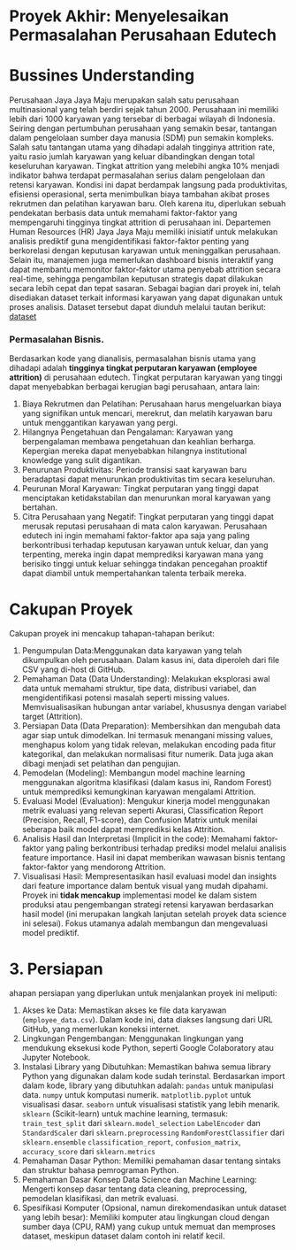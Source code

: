 # Proyek Akhir: Menyelesaikan Permasalahan Perusahaan Edutech

# **Bussines Understanding**
Perusahaan Jaya Jaya Maju merupakan salah satu perusahaan multinasional yang telah berdiri sejak tahun 2000. Perusahaan ini memiliki lebih dari 1000 karyawan yang tersebar di berbagai wilayah di Indonesia. Seiring dengan pertumbuhan perusahaan yang semakin besar, tantangan dalam pengelolaan sumber daya manusia (SDM) pun semakin kompleks. Salah satu tantangan utama yang dihadapi adalah tingginya attrition rate, yaitu rasio jumlah karyawan yang keluar dibandingkan dengan total keseluruhan karyawan.
Tingkat attrition yang melebihi angka 10% menjadi indikator bahwa terdapat permasalahan serius dalam pengelolaan dan retensi karyawan. Kondisi ini dapat berdampak langsung pada produktivitas, efisiensi operasional, serta menimbulkan biaya tambahan akibat proses rekrutmen dan pelatihan karyawan baru. Oleh karena itu, diperlukan sebuah pendekatan berbasis data untuk memahami faktor-faktor yang mempengaruhi tingginya tingkat attrition di perusahaan ini.
Departemen Human Resources (HR) Jaya Jaya Maju memiliki inisiatif untuk melakukan analisis prediktif guna mengidentifikasi faktor-faktor penting yang berkorelasi dengan keputusan karyawan untuk meninggalkan perusahaan. Selain itu, manajemen juga memerlukan dashboard bisnis interaktif yang dapat membantu memonitor faktor-faktor utama penyebab attrition secara real-time, sehingga pengambilan keputusan strategis dapat dilakukan secara lebih cepat dan tepat sasaran.
Sebagai bagian dari proyek ini, telah disediakan dataset terkait informasi karyawan yang dapat digunakan untuk proses analisis. Dataset tersebut dapat diunduh melalui tautan berikut: [dataset](https://github.com/dicodingacademy/dicoding_dataset/blob/main/employee/employee_data.csv)

### Permasalahan Bisnis.

Berdasarkan kode yang dianalisis, permasalahan bisnis utama yang dihadapi adalah **tingginya tingkat perputaran karyawan (employee attrition)** di perusahaan edutech. Tingkat perputaran karyawan yang tinggi dapat menyebabkan berbagai kerugian bagi perusahaan, antara lain:
1. Biaya Rekrutmen dan Pelatihan: Perusahaan harus mengeluarkan biaya yang signifikan untuk mencari, merekrut, dan melatih karyawan baru untuk menggantikan karyawan yang pergi.
2. Hilangnya Pengetahuan dan Pengalaman: Karyawan yang berpengalaman membawa pengetahuan dan keahlian berharga. Kepergian mereka dapat menyebabkan hilangnya institutional knowledge yang sulit digantikan.
3. Penurunan Produktivitas: Periode transisi saat karyawan baru beradaptasi dapat menurunkan produktivitas tim secara keseluruhan.
4. Peurunan Moral Karyawan: Tingkat perputaran yang tinggi dapat menciptakan ketidakstabilan dan menurunkan moral karyawan yang bertahan.
5. Citra Perusahaan yang Negatif: Tingkat perputaran yang tinggi dapat merusak reputasi perusahaan di mata calon karyawan. 
Perusahaan edutech ini ingin memahami faktor-faktor apa saja yang paling berkontribusi terhadap keputusan karyawan untuk keluar, dan yang terpenting, mereka ingin dapat memprediksi karyawan mana yang berisiko tinggi untuk keluar sehingga tindakan pencegahan proaktif dapat diambil untuk mempertahankan talenta terbaik mereka.

# **Cakupan Proyek**
Cakupan proyek ini mencakup tahapan-tahapan berikut:
1. Pengumpulan Data:Menggunakan data karyawan yang telah dikumpulkan oleh perusahaan. Dalam kasus ini, data diperoleh dari file CSV yang di-host di GitHub.
2. Pemahaman Data (Data Understanding): Melakukan eksplorasi awal data untuk memahami struktur, tipe data, distribusi variabel, dan mengidentifikasi potensi masalah seperti missing values. Memvisualisasikan hubungan antar variabel, khususnya dengan variabel target (Attrition).
3. Persiapan Data (Data Preparation): Membersihkan dan mengubah data agar siap untuk dimodelkan. Ini termasuk menangani missing values, menghapus kolom yang tidak relevan, melakukan encoding pada fitur kategorikal, dan melakukan normalisasi fitur numerik. Data juga akan dibagi menjadi set pelatihan dan pengujian.
5. Pemodelan (Modeling): Membangun model machine learning menggunakan algoritma klasifikasi (dalam kasus ini, Random Forest) untuk memprediksi kemungkinan karyawan mengalami Attrition.
6. Evaluasi Model (Evaluation): Mengukur kinerja model menggunakan metrik evaluasi yang relevan seperti Akurasi, Classification Report (Precision, Recall, F1-score), dan Confusion Matrix untuk menilai seberapa baik model dapat memprediksi kelas Attrition.
6. Analisis Hasil dan Interpretasi (Implicit in the code): Memahami faktor-faktor yang paling berkontribusi terhadap prediksi model melalui analisis feature importance. Hasil ini dapat memberikan wawasan bisnis tentang faktor-faktor yang mendorong Attrition.
7. Visualisasi Hasil: Mempresentasikan hasil evaluasi model dan insights dari feature importance dalam bentuk visual yang mudah dipahami.
Proyek ini **tidak mencakup** implementasi model ke dalam sistem produksi atau pengembangan strategi retensi karyawan berdasarkan hasil model (ini merupakan langkah lanjutan setelah proyek data science ini selesai). Fokus utamanya adalah membangun dan mengevaluasi model prediktif.

# **3. Persiapan**
ahapan persiapan yang diperlukan untuk menjalankan proyek ini meliputi:
1. Akses ke Data: Memastikan akses ke file data karyawan (`employee_data.csv`). Dalam kode ini, data diakses langsung dari URL GitHub, yang memerlukan koneksi internet.
2. Lingkungan Pengembangan: Menggunakan lingkungan yang mendukung eksekusi kode Python, seperti Google Colaboratory atau Jupyter Notebook.
3. Instalasi Library yang Dibutuhkan: Memastikan bahwa semua library Python yang digunakan dalam kode sudah terinstal. Berdasarkan import dalam kode, library yang dibutuhkan adalah:
   `pandas` untuk manipulasi data.
   `numpy` untuk komputasi numerik.
    `matplotlib.pyplot` untuk visualisasi dasar.
   `seaborn` untuk visualisasi statistik yang lebih menarik.
   `sklearn` (Scikit-learn) untuk machine learning, termasuk:\
   `train_test_split` dari `sklearn.model_selection`
   `LabelEncoder` dan `StandardScaler` dari `sklearn.preprocessing`
   `RandomForestClassifier` dari `sklearn.ensemble`
   `classification_report`, `confusion_matrix`, `accuracy_score` dari `sklearn.metrics`
4. Pemahaman Dasar Python: Memiliki pemahaman dasar tentang sintaks dan struktur bahasa pemrograman Python.
5. Pemahaman Dasar Konsep Data Science dan Machine Learning: Mengerti konsep dasar tentang data cleaning, preprocessing, pemodelan klasifikasi, dan metrik evaluasi.
6. Spesifikasi Komputer (Opsional, namun direkomendasikan untuk dataset yang lebih besar): Memiliki komputer atau lingkungan cloud dengan sumber daya (CPU, RAM) yang cukup untuk memuat dan memproses dataset, meskipun dataset dalam contoh ini relatif kecil.

